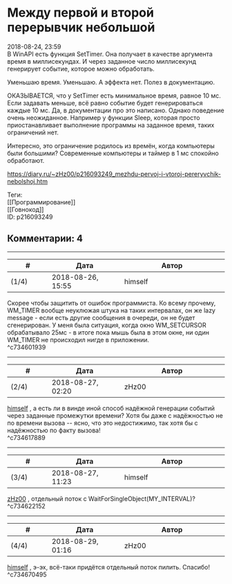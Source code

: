 Между первой и второй перерывчик небольшой
==========================================

  
2018-08-24, 23:59  
 В WinAPI есть функция SetTimer. Она получает в качестве аргумента время в миллисекундах. И через заданное число миллисекунд генерирует событие, которое можно обработать.   
   
 Уменьшаю время. Уменьшаю. А эффекта нет. Полез в документацию.   
   
 ОКАЗЫВАЕТСЯ, что у SetTimer есть минимальное время, равное 10 мс. Если задавать меньше, всё равно событие будет генерироваться каждые 10 мс. Да, в документации про это написано. Однако поведение очень неожиданное. Например у функции Sleep, которая просто приостанавливает выполнение программы на заданное время, таких ограничений нет.   
   
 Интересно, это ограничение родилось из времён, когда компьютеры были большими? Современные компьютеры и таймер в 1 мс спокойно обработают.   
  
<https://diary.ru/~zHz00/p216093249_mezhdu-pervoj-i-vtoroj-pereryvchik-nebolshoj.htm>  
  
Теги:  
[[Программирование]]  
[[Говнокод]]  
ID: p216093249  


Комментарии: 4
--------------

  


---



|         #         |              Дата              |                     Автор                     |           ID           |
| --- | --- | --- | --- |
| (1/4) | 2018-08-26, 15:55 | himself | c734601939 |

  
 Скорее чтобы защитить от ошибок программиста. Ко всему прочему, WM\_TIMER вообще неуклюжая штука на таких интервалах, он же lazy message - если есть другие сообщения в очереди, он не будет сгенерирован. У меня была ситуация, когда окно WM\_SETCURSOR обрабатывало 25мс - в итоге пока мышь была в этом окне, ни один WM\_TIMER не происходил нигде в приложении.   
 ^c734601939

---



|         #         |              Дата              |                     Автор                     |           ID           |
| --- | --- | --- | --- |
| (2/4) | 2018-08-27, 02:20 | zHz00 | c734617889 |

  
  [himself](http://himself.diary.ru "void")  , а есть ли в винде иной способ надёжной генерации событий через заданные промежутки времени? Хотя бы даже с надёжностью не по времени вызова -- ясно, что это недостижимо, так хотя бы с надёжностью по факту вызова!   
 ^c734617889

---



|         #         |              Дата              |                     Автор                     |           ID           |
| --- | --- | --- | --- |
| (3/4) | 2018-08-27, 11:23 | himself | c734622152 |

  
  [zHz00](https://zHz00.diary.ru "Untitled")  , отдельный поток c WaitForSingleObject(MY\_INTERVAL)?   
 ^c734622152

---



|         #         |              Дата              |                     Автор                     |           ID           |
| --- | --- | --- | --- |
| (4/4) | 2018-08-29, 01:16 | zHz00 | c734670495 |

  
  [himself](http://himself.diary.ru "void")  , э-эх, всё-таки придётся отдельный поток пилить. Спасибо!   
 ^c734670495